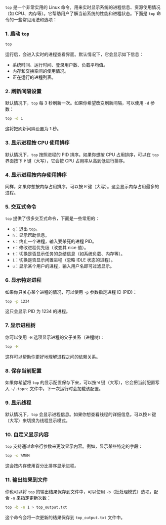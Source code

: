 `top` 是一个非常实用的 Linux 命令，用来实时显示系统的进程信息、资源使用情况（如 CPU、内存等）。它帮助用户了解当前系统的性能和进程状态。下面是 `top` 命令的一些常见用法和选项：

### 1. 启动 `top`

```bash
top
```

运行后，会进入实时的进程查看界面。默认情况下，它会显示如下信息：

- 系统时间、运行时间、登录用户数、负载平均值。
- 内存和交换空间的使用情况。
- 正在运行的进程列表。

### 2. 刷新间隔设置

默认情况下，`top` 每 3 秒刷新一次。如果你希望改变刷新间隔，可以使用 `-d` 参数：

```bash
top -d 1
```

这将把刷新间隔设置为 1 秒。

### 3. 显示进程按 CPU 使用排序

默认情况下，`top` 按照进程的 PID 排序。如果你想按 CPU 占用排序，可以在 `top` 界面按下 `P` 键（大写），它会按 CPU 占用率从高到低进行排序。

### 4. 显示进程按内存使用排序

同样，如果你想按内存占用排序，可以按 `M` 键（大写）。这会显示内存占用最多的进程。

### 5. 交互式命令

`top` 提供了很多交互式命令，下面是一些常用的：

- `q`：退出 `top`。
- `h`：显示帮助信息。
- `k`：终止一个进程，输入要杀死的进程 PID。
- `r`：修改进程优先级（改变其 nice 值）。
- `t`：切换是否显示任务的总结信息（如系统负载、内存等）。
- `i`：切换是否显示闲置进程（忽略 IDLE 状态的进程）。
- `u`：显示某个用户的进程，输入用户名即可过滤显示。

### 6. 显示特定进程

如果你只关心某个进程的情况，可以使用 `-p` 参数指定进程 ID (PID)：

```bash
top -p 1234
```

这只会显示 PID 为 1234 的进程。

### 7. 显示进程树

你可以使用 `-H` 选项显示进程的父子关系（进程树）：

```bash
top -H
```

这样可以帮助你更好地理解进程之间的依赖关系。

### 8. 保存当前配置

如果你希望将 `top` 的显示配置保存下来，可以按 `W` 键（大写），它会把当前配置写入 `~/.toprc` 文件中，下一次运行时会加载该配置。

### 9. 显示线程

默认情况下，`top` 会显示进程信息。如果你想查看线程的详细信息，可以按 `H` 键（大写）来切换为线程显示模式。

### 10. 自定义显示内容

`top` 支持通过命令行参数来更改显示内容。例如，显示某些特定的字段：

```bash
top -o %MEM
```

这会按内存使用百分比排序显示进程。

### 11. 输出结果到文件

你也可以将 `top` 的输出结果保存到文件中，可以使用 `-b`（批处理模式）选项，配合 `-n` 来指定更新次数：

```bash
top -b -n 1 > top_output.txt
```

这个命令会将一次更新的结果保存到 `top_output.txt` 文件中。

